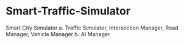 # Smart-Traffic-Simulator
Smart City Simulator  a. Traffic Simulator, Intersection Manager, Road Manager,  Vehicle Manager b. AI Manager 
